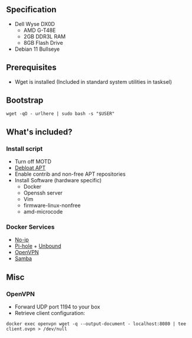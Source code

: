## Specification
* Dell Wyse DX0D
  * AMD G-T48E
  * 2GB DDR3L RAM
  * 8GB Flash Drive
* Debian 11 Bullseye

## Prerequisites
* Wget is installed (Included in standard system utilities in tasksel)


## Bootstrap
```shell
wget -qO - urlhere | sudo bash -s "$USER"
```

## What's included?
### Install script
* Turn off MOTD
* [Debloat APT](https://dennislee.xyz/2020/debian-eliminate-dependency-bloat/)
* Enable contrib and non-free APT repositories
* Install Software (hardware specific)
  * Docker
  * Openssh server
  * Vim
  * firmware-linux-nonfree 
  * amd-microcode
### Docker Services
* [No-ip](https://github.com/maciej-umanski/docker-no-ip)
* [Pi-hole](https://github.com/pi-hole/docker-pi-hole) + [Unbound](https://github.com/MatthewVance/unbound-docker-rpi)
* [OpenVPN](https://github.com/dockovpn/dockovpn)
* [Samba](https://github.com/dperson/samba)

## Misc
### OpenVPN
* Forward UDP port 1194 to your box
* Retrieve client configuration: 
```shell
docker exec openvpn wget -q --output-document - localhost:8080 | tee client.ovpn > /dev/null
```